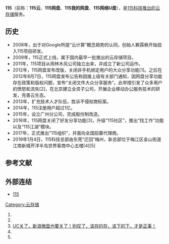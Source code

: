 **115**（前称：**115云**、**115网盘**、**115我的网盘**、**115网络U盘**），是[115科技推出的](https://zh.wikipedia.org/wiki/115科技 "wikilink")[云存储](../Page/云存储.md "wikilink")服务。

## 历史

  - 2008年，出于对Google所提“云计算”概念趋势的认同，创始人赖霖枫开始投入115项目研发。
  - 2009年，115正式上线，属于国内最早一批推出的云存储项目。
  - 2011年，115项目从雨林木风公司独立出来，并成立了新公司运作。
  - 2012年，115网盘宣布改版，关闭非手机绑定用户的大众分享功能\[1\]。之后在2012年8月7日，115网盘发布公告称因接上级有关部门通知，因网盘分享功能存在政策和版权问题，宣布“关闭文件大众分享服务”。此举措引发了众多用户的愤怒和流失\[2\]，在北京建立全资子公司，开展企业移动办公服务技术的研发，完善云生态。
  - 2013年，扩充技术人才队伍，胜诉不侵权商标案。
  - 2014年，115注册用户超过1亿。
  - 2015年，设立广州分公司，完成股份制改造。
  - 2016年，115网盘关闭了好友分享功能\[3\]，升级“115社区”，推出“找工作”功能以及“115江湖”模块。
  - 2017年，正式推出”115组织”，并面向全国招募代理商。
  - 2019年1月4日，115科技总部由东莞“迁回”梅州，新总部位于梅江区金山街道江南新城芹洋半岛世界客商中心五楼\[4\]\[5\]

## 参考文献

## 外部连结

  - [115](https://115.com/)

[Category:云存储](https://zh.wikipedia.org/wiki/Category:云存储 "wikilink")

1.
2.
3.  [UC关了，新浪微盘也要关了！别叹了，该存的存，该下的下，才是正事！](http://mt.sohu.com/20160426/n446324535.shtml)
4.
5.
